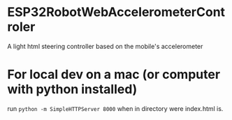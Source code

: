 # ESP32RobotWebAccelerometerControler
A light html steering controller based on the mobile's accelerometer

# For local dev on a mac (or computer with python installed)
run ```python -m SimpleHTTPServer 8000``` when in directory were index.html is.
  
  
